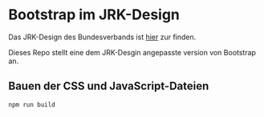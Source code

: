 # Bootstrap im JRK-Design

Das JRK-Design des Bundesverbands ist [hier](https://jugendrotkreuz.de/mediathek/cd-elemente) zur finden.

Dieses Repo stellt eine dem JRK-Desgin angepasste version von Bootstrap an.

## Bauen der CSS und JavaScript-Dateien

```bash
npm run build
```